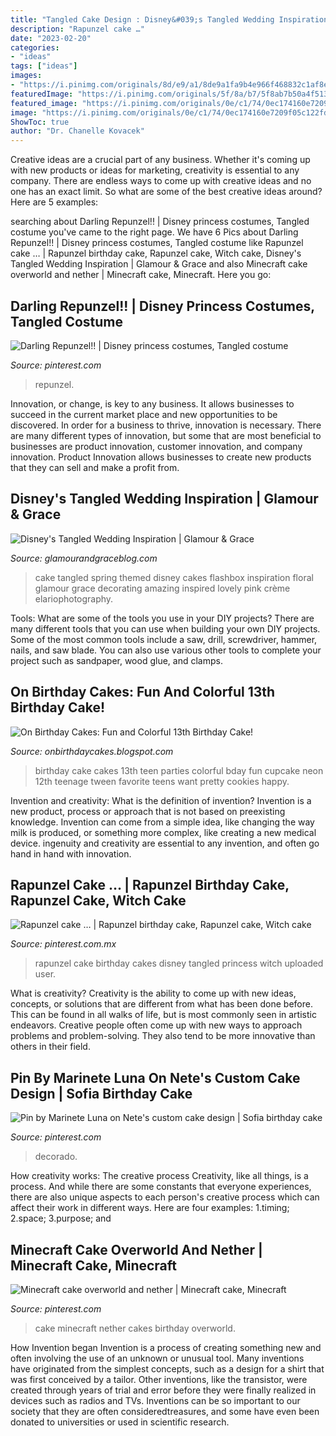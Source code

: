 ```yaml
---
title: "Tangled Cake Design : Disney&#039;s Tangled Wedding Inspiration"
description: "Rapunzel cake …"
date: "2023-02-20"
categories:
- "ideas"
tags: ["ideas"]
images:
- "https://i.pinimg.com/originals/8d/e9/a1/8de9a1fa9b4e966f468832c1af8e24e7.jpg"
featuredImage: "https://i.pinimg.com/originals/5f/8a/b7/5f8ab7b50a4f5136be82535002f9e223.jpg"
featured_image: "https://i.pinimg.com/originals/0e/c1/74/0ec174160e7209f05c122fd1a6147c9d.jpg"
image: "https://i.pinimg.com/originals/0e/c1/74/0ec174160e7209f05c122fd1a6147c9d.jpg"
ShowToc: true
author: "Dr. Chanelle Kovacek"
---
```



Creative ideas are a crucial part of any business. Whether it's coming up with new products or ideas for marketing, creativity is essential to any company. There are endless ways to come up with creative ideas and no one has an exact limit. So what are some of the best creative ideas around? Here are 5 examples: 

	

		
searching about Darling Repunzel!! | Disney princess costumes, Tangled costume you've came to the right page. We have 6 Pics about Darling Repunzel!! | Disney princess costumes, Tangled costume like Rapunzel cake … | Rapunzel birthday cake, Rapunzel cake, Witch cake, Disney&#039;s Tangled Wedding Inspiration | Glamour &amp; Grace and also Minecraft cake overworld and nether | Minecraft cake, Minecraft. Here you go:
		
    
## Darling Repunzel!! | Disney Princess Costumes, Tangled Costume

<img loading=lazy src="https://i.pinimg.com/736x/20/aa/3a/20aa3a846fbc1f13b85a258d5a60fa80--tangled-costume-rapunzel-cosplay.jpg" onerror="this.onerror=null;this.src='https://tse2.mm.bing.net/th?id=OIP.eJYOCgQnsN6f76nlcwwT4gHaLH&amp;pid=15.1';" alt="Darling Repunzel!! | Disney princess costumes, Tangled costume">

_Source: pinterest.com_

>repunzel. 

	

Innovation, or change, is key to any business. It allows businesses to succeed in the current market place and new opportunities to be discovered. In order for a business to thrive, innovation is necessary. There are many different types of innovation, but some that are most beneficial to businesses are product innovation, customer innovation, and company innovation. Product Innovation allows businesses to create new products that they can sell and make a profit from.

    
## Disney&#039;s Tangled Wedding Inspiration | Glamour &amp; Grace

<img loading=lazy src="http://www.glamourandgraceblog.com/wp-content/uploads/2014/11/Tangled-wedding-inspiration-Flashbox-Photography-Glamour-Grace-10.jpg" onerror="this.onerror=null;this.src='https://tse3.mm.bing.net/th?id=OIP.9AilfPgxNHD28SXTZIOeVQHaLH&amp;pid=15.1';" alt="Disney&#039;s Tangled Wedding Inspiration | Glamour &amp; Grace">

_Source: glamourandgraceblog.com_

>cake tangled spring themed disney cakes flashbox inspiration floral glamour grace decorating amazing inspired lovely pink crème elariophotography. 

	

Tools: What are some of the tools you use in your DIY projects?
There are many different tools that you can use when building your own DIY projects. Some of the most common tools include a saw, drill, screwdriver, hammer, nails, and saw blade. You can also use various other tools to complete your project such as sandpaper, wood glue, and clamps.

    
## On Birthday Cakes: Fun And Colorful 13th Birthday Cake!

<img loading=lazy src="http://4.bp.blogspot.com/-slAIU_zO8wo/TzcszILIYJI/AAAAAAAABjM/0mVK7MttbOk/s1600/13th+6.jpg" onerror="this.onerror=null;this.src='https://tse4.mm.bing.net/th?id=OIP.0Q3oa52t_qsl7Kx6fPLtNwHaLG&amp;pid=15.1';" alt="On Birthday Cakes: Fun and Colorful 13th Birthday Cake!">

_Source: onbirthdaycakes.blogspot.com_

>birthday cake cakes 13th teen parties colorful bday fun cupcake neon 12th teenage tween favorite teens want pretty cookies happy. 

	

Invention and creativity: What is the definition of invention?
Invention is a new product, process or approach that is not based on preexisting knowledge. Invention can come from a simple idea, like changing the way milk is produced, or something more complex, like creating a new medical device. ingenuity and creativity are essential to any invention, and often go hand in hand with innovation.

    
## Rapunzel Cake … | Rapunzel Birthday Cake, Rapunzel Cake, Witch Cake

<img loading=lazy src="https://i.pinimg.com/originals/0e/c1/74/0ec174160e7209f05c122fd1a6147c9d.jpg" onerror="this.onerror=null;this.src='https://tse3.mm.bing.net/th?id=OIP.dIuchK17fS6RdBPAmq7CCgHaLH&amp;pid=15.1';" alt="Rapunzel cake … | Rapunzel birthday cake, Rapunzel cake, Witch cake">

_Source: pinterest.com.mx_

>rapunzel cake birthday cakes disney tangled princess witch uploaded user. 

	

What is creativity?
Creativity is the ability to come up with new ideas, concepts, or solutions that are different from what has been done before. This can be found in all walks of life, but is most commonly seen in artistic endeavors. Creative people often come up with new ways to approach problems and problem-solving. They also tend to be more innovative than others in their field.

    
## Pin By Marinete Luna On Nete&#039;s Custom Cake Design | Sofia Birthday Cake

<img loading=lazy src="https://i.pinimg.com/originals/8d/e9/a1/8de9a1fa9b4e966f468832c1af8e24e7.jpg" onerror="this.onerror=null;this.src='https://tse2.mm.bing.net/th?id=OIP.zaA3Wy9AVwCaiejRWyVW6QHaJ4&amp;pid=15.1';" alt="Pin by Marinete Luna on Nete&#039;s custom cake design | Sofia birthday cake">

_Source: pinterest.com_

>decorado. 

	

How creativity works: The creative process
Creativity, like all things, is a process. And while there are some constants that everyone experiences, there are also unique aspects to each person's creative process which can affect their work in different ways. Here are four examples: 1.timing; 2.space; 3.purpose; and 
    
## Minecraft Cake Overworld And Nether | Minecraft Cake, Minecraft

<img loading=lazy src="https://i.pinimg.com/originals/5f/8a/b7/5f8ab7b50a4f5136be82535002f9e223.jpg" onerror="this.onerror=null;this.src='https://tse2.mm.bing.net/th?id=OIP.BE39B94-Nb6ITSLMuJQgoQHaJ4&amp;pid=15.1';" alt="Minecraft cake overworld and nether | Minecraft cake, Minecraft">

_Source: pinterest.com_

>cake minecraft nether cakes birthday overworld. 

	

How Invention began
Invention is a process of creating something new and often involving the use of an unknown or unusual tool. Many inventions have originated from the simplest concepts, such as a design for a shirt that was first conceived by a tailor. Other inventions, like the transistor, were created through years of trial and error before they were finally realized in devices such as radios and TVs. Inventions can be so important to our society that they are often consideredtreasures, and some have even been donated to universities or used in scientific research.

